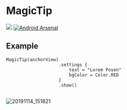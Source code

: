 # MagicTip

[![](https://jitpack.io/v/Devit951/MagicTip.svg)](https://jitpack.io/#Devit951/MagicTip)
[![Android Arsenal]( https://img.shields.io/badge/Android%20Arsenal-MagicTip-green.svg?style=flat )]( https://android-arsenal.com/details/1/7962 )

## Example

```
MagicTip(anchorView)
                    .settings {
                        text = "Lorem Posen"
                        bgColor = Color.RED
                    }
                    .show()
             
```

![20191114_151821](https://user-images.githubusercontent.com/21290800/68848808-c1b5f080-06f2-11ea-8dee-d3ffaef86a9c.gif)
